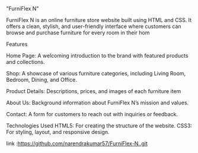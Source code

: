"FurniFlex N"

FurniFlex N is an online furniture store website built using HTML and CSS. It offers a clean, stylish, and user-friendly interface where customers can browse and purchase furniture for every room in their hom

Features

Home Page: A welcoming introduction to the brand with featured products and collections.

Shop: A showcase of various furniture categories, including Living Room, Bedroom, Dining, and Office.

Product Details: Descriptions, prices, and images of each furniture item

About Us: Background information about FurniFlex N’s mission and values.

Contact: A form for customers to reach out with inquiries or feedback.


Technologies Used
HTML5: For creating the structure of the website.
CSS3: For styling, layout, and responsive design.


link :https://github.com/narendrakumar57/FurniFlex-N..git
